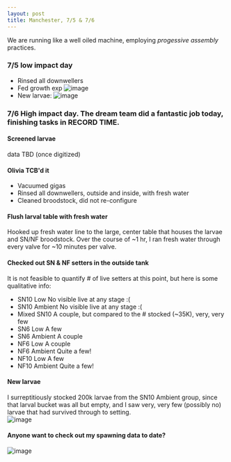 ```yaml
---
layout: post
title: Manchester, 7/5 & 7/6
---
```


We are running like a well oiled machine, employing _progessive assembly_ practices.

### 7/5 low impact day
  * Rinsed all downwellers
  * Fed growth exp 
  ![image](https://user-images.githubusercontent.com/17264765/27981754-02d7d7e8-6346-11e7-9407-41a8eb5d57c7.png)
  * New larvae: 
  ![image](https://user-images.githubusercontent.com/17264765/27981770-538af170-6346-11e7-9bf5-509445971e19.png)

### 7/6 High impact day.  The dream team did a fantastic job today, finishing tasks in RECORD TIME. 

#### Screened larvae
data TBD (once digitized)

#### Olivia TCB'd it
  * Vacuumed gigas
  * Rinsed all downwellers, outside and inside, with fresh water
  * Cleaned broodstock, did not re-configure

#### Flush larval table with fresh water
Hooked up fresh water line to the large, center table that houses the larvae and SN/NF broodstock. Over the course of ~1 hr, I ran fresh water through every valve for ~10 minutes per valve.

#### Checked out SN & NF setters in the outside tank
It is not feasible to quantify # of live setters at this point, but here is some qualitative info:
  * SN10 Low      No visible live at any stage :(
  * SN10 Ambient  No visible live at any stage :(
  * Mixed SN10    A couple, but compared to the # stocked (~35K), very, very few
  * SN6 Low       A few
  * SN6 Ambient   A couple
  * NF6 Low       A couple
  * NF6 Ambient   Quite a few!
  * NF10 Low      A few
  * NF10 Ambient  Quite a few!

#### New larvae 
I surreptitiously stocked 200k larvae from the SN10 Ambient group, since that larval bucket was all but empty, and I saw very, very few (possibly no) larvae that had survived through to setting.  
![image](https://user-images.githubusercontent.com/17264765/27981804-fd89007c-6346-11e7-876e-455da026acc9.png)

#### Anyone want to check out my spawning data to date?
![image](https://user-images.githubusercontent.com/17264765/27981872-915e6070-6348-11e7-837d-cadc837fde5c.png)




